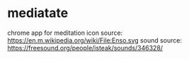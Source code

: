 # mediatate
chrome app for meditation
icon source: https://en.m.wikipedia.org/wiki/File:Enso.svg
sound source: https://freesound.org/people/isteak/sounds/346328/